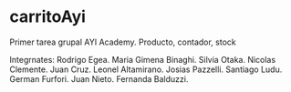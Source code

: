 # carritoAyi

Primer tarea grupal AYI Academy. Producto, contador, stock

Integrnates:
Rodrigo Egea.
Maria Gimena Binaghi.
Silvia Otaka.
Nicolas Clemente.
Juan Cruz.
Leonel Altamirano.
Josias Pazzelli.
Santiago Ludu.
German Furfori.
Juan Nieto.
Fernanda Balduzzi.
